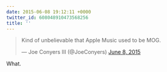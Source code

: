 ```yaml
---
date: 2015-06-08 19:12:11 +0000
twitter_id: 608048910473568256
title: ''
---
```


<blockquote class="twitter-tweet"><p lang="en" dir="ltr">Kind of unbelievable that Apple Music used to be MOG.</p>&mdash; Joe Conyers III (@JoeConyers) <a href="https://twitter.com/JoeConyers/status/608031932815949824?ref_src=twsrc%5Etfw">June 8, 2015</a></blockquote>
<script async src="https://platform.twitter.com/widgets.js" charset="utf-8"></script>

What. 
